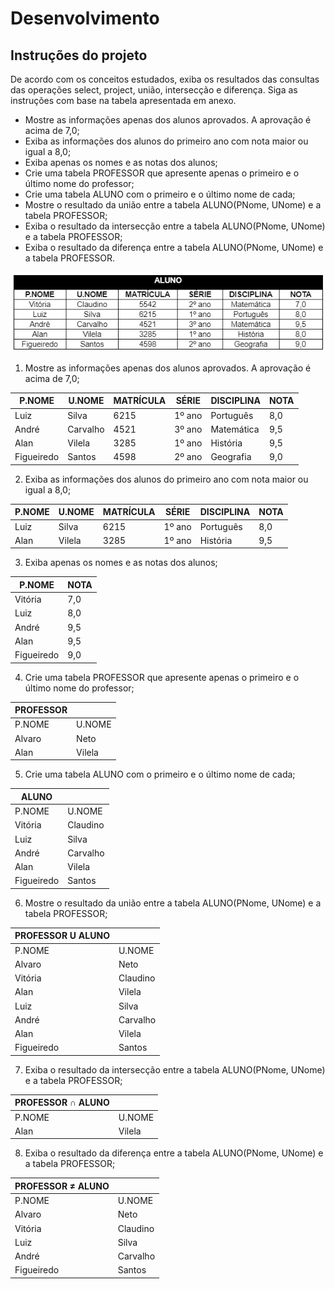 # Desenvolvimento

## Instruções do projeto

De acordo com os conceitos estudados, exiba os resultados das consultas das operações select, project, união, intersecção e diferença. Siga as instruções com base na tabela apresentada em anexo.

- Mostre as informações apenas dos alunos aprovados. A aprovação é acima de 7,0;
- Exiba as informações dos alunos do primeiro ano com nota maior ou igual a 8,0;
- Exiba apenas os nomes e as notas dos alunos;
- Crie uma tabela PROFESSOR que apresente apenas o primeiro e o último nome do professor;
- Crie uma tabela ALUNO com o primeiro e o último nome de cada;
- Mostre o resultado da união entre a tabela ALUNO(PNome, UNome) e a tabela PROFESSOR;
- Exiba o resultado da intersecção entre a tabela ALUNO(PNome, UNome) e a tabela PROFESSOR;
- Exiba o resultado da diferença entre a tabela ALUNO(PNome, UNome) e a tabela PROFESSOR. 

![tabela-de-dados](Imagem01_Atividade04_BancoDeDadosI.png)

1. Mostre as informações apenas dos alunos aprovados. A aprovação é acima de 7,0;

|P.NOME|U.NOME|MATRÍCULA|SÉRIE|DISCIPLINA|NOTA
|---|---|---|---|---|---
|Luiz|Silva|6215|1º ano|Português|8,0
|André|Carvalho|4521|3º ano|Matemática|9,5
|Alan|Vilela|3285|1º ano|História|9,5
|Figueiredo|Santos|4598|2º ano|Geografia|9,0

2. Exiba as informações dos alunos do primeiro ano com nota maior ou igual a 8,0;

|P.NOME|U.NOME|MATRÍCULA|SÉRIE|DISCIPLINA|NOTA
|---|---|---|---|---|---
|Luiz|Silva|6215|1º ano|Português|8,0
|Alan|Vilela|3285|1º ano|História|9,5

3. Exiba apenas os nomes e as notas dos alunos;

|P.NOME|NOTA
|---|---
|Vitória|7,0
|Luiz|8,0
|André|9,5
|Alan|9,5
|Figueiredo|9,0

4. Crie uma tabela PROFESSOR que apresente apenas o primeiro e o último nome do professor;

|PROFESSOR||
|---|---
|P.NOME|U.NOME
|Alvaro|Neto
|Alan|Vilela

5. Crie uma tabela ALUNO com o primeiro e o último nome de cada;

|ALUNO||
|---|---
|P.NOME|U.NOME
|Vitória|Claudino
|Luiz|Silva
|André|Carvalho
|Alan|Vilela
|Figueiredo|Santos


6. Mostre o resultado da união entre a tabela ALUNO(PNome, UNome) e a tabela PROFESSOR;

|PROFESSOR U ALUNO||
|---|---
|P.NOME|U.NOME
|Alvaro|Neto
|Vitória|Claudino
|Alan|Vilela
|Luiz|Silva
|André|Carvalho
|Alan|Vilela
|Figueiredo|Santos

7. Exiba o resultado da intersecção entre a tabela ALUNO(PNome, UNome) e a tabela PROFESSOR;

|PROFESSOR ∩  ALUNO||
|---|---
|P.NOME|U.NOME
|Alan|Vilela

8. Exiba o resultado da diferença entre a tabela ALUNO(PNome, UNome) e a tabela PROFESSOR;

|PROFESSOR ≠ ALUNO||
|---|---
|P.NOME|U.NOME
|Alvaro|Neto
|Vitória|Claudino
|Luiz|Silva
|André|Carvalho
|Figueiredo|Santos